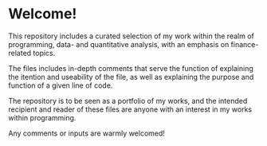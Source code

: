 # Welcome!
This repository includes a curated selection of my work within the realm of programming, data- and quantitative analysis, 
with an emphasis on finance-related topics.

The files includes in-depth comments that serve the function of explaining the itention and useability of the file, 
as well as explaining the purpose and function of a given line of code.

The repository is to be seen as a portfolio of my works,
and the intended recipient and reader of these files are anyone with an interest in my works within programming.

Any comments or inputs are warmly welcomed!
